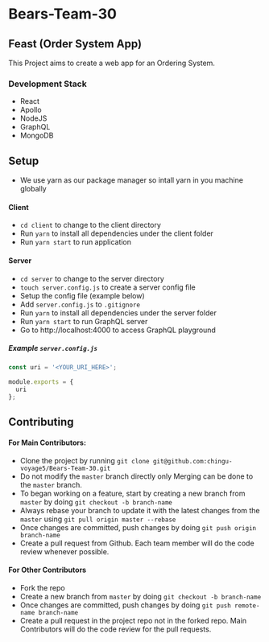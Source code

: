 # Bears-Team-30

## Feast (Order System App)

This Project aims to create a web app for an Ordering System.

### Development Stack

- React
- Apollo
- NodeJS
- GraphQL
- MongoDB

## Setup

- We use yarn as our package manager so intall yarn in you machine globally

#### Client

- `cd client` to change to the client directory
- Run `yarn` to install all dependencies under the client folder
- Run `yarn start` to run application

#### Server

- `cd server` to change to the server directory
- `touch server.config.js` to create a server config file
- Setup the config file (example below)
- Add `server.config.js` to `.gitignore`
- Run `yarn` to install all dependencies under the server folder
- Run `yarn start` to run GraphQL server
- Go to http://localhost:4000 to access GraphQL playground

##### Example `server.config.js`

```javascript
const uri = '<YOUR_URI_HERE>';

module.exports = {
  uri
};
```

## Contributing

#### For Main Contributors:

- Clone the project by running `git clone git@github.com:chingu-voyage5/Bears-Team-30.git`
- Do not modify the `master` branch directly only Merging can be done to the `master` branch.
- To began working on a feature, start by creating a new branch from `master` by doing `git checkout -b branch-name`
- Always rebase your branch to update it with the latest changes from the `master` using `git pull origin master --rebase`
- Once changes are committed, push changes by doing `git push origin branch-name`
- Create a pull request from Github. Each team member will do the code review whenever possible.

#### For Other Contributors

- Fork the repo
- Create a new branch from `master` by doing `git checkout -b branch-name`
- Once changes are committed, push changes by doing `git push remote-name branch-name`
- Create a pull request in the project repo not in the forked repo. Main Contributors will do the code review for the pull requests.
